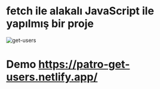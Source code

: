 # fetch ile alakalı JavaScript ile yapılmış bir proje

![get-users](https://github.com/samettekin01/Get-Users/assets/51747702/0d7a4e6c-728c-493a-94a7-d4fa2dfccd73)

# Demo https://patro-get-users.netlify.app/
